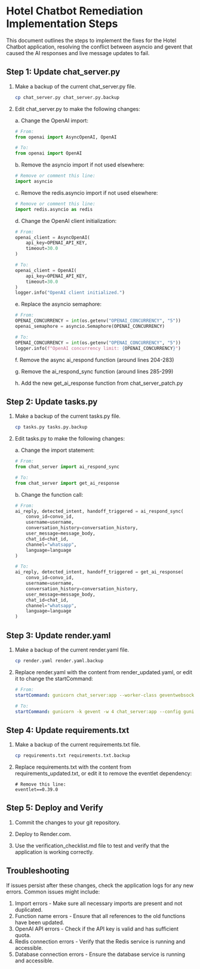 # Hotel Chatbot Remediation Implementation Steps

This document outlines the steps to implement the fixes for the Hotel Chatbot application, resolving the conflict between asyncio and gevent that caused the AI responses and live message updates to fail.

## Step 1: Update chat_server.py

1. Make a backup of the current chat_server.py file.
   ```bash
   cp chat_server.py chat_server.py.backup
   ```

2. Edit chat_server.py to make the following changes:

   a. Change the OpenAI import:
   ```python
   # From:
   from openai import AsyncOpenAI, OpenAI
   
   # To:
   from openai import OpenAI
   ```

   b. Remove the asyncio import if not used elsewhere:
   ```python
   # Remove or comment this line:
   import asyncio
   ```

   c. Remove the redis.asyncio import if not used elsewhere:
   ```python
   # Remove or comment this line:
   import redis.asyncio as redis
   ```

   d. Change the OpenAI client initialization:
   ```python
   # From:
   openai_client = AsyncOpenAI(
       api_key=OPENAI_API_KEY,
       timeout=30.0
   )
   
   # To:
   openai_client = OpenAI(
       api_key=OPENAI_API_KEY,
       timeout=30.0
   )
   logger.info("OpenAI client initialized.")
   ```

   e. Replace the asyncio semaphore:
   ```python
   # From:
   OPENAI_CONCURRENCY = int(os.getenv("OPENAI_CONCURRENCY", "5"))
   openai_semaphore = asyncio.Semaphore(OPENAI_CONCURRENCY)
   
   # To:
   OPENAI_CONCURRENCY = int(os.getenv("OPENAI_CONCURRENCY", "5"))
   logger.info(f"OpenAI concurrency limit: {OPENAI_CONCURRENCY}")
   ```

   f. Remove the async ai_respond function (around lines 204-283)
   
   g. Remove the ai_respond_sync function (around lines 285-299)
   
   h. Add the new get_ai_response function from chat_server_patch.py

## Step 2: Update tasks.py

1. Make a backup of the current tasks.py file.
   ```bash
   cp tasks.py tasks.py.backup
   ```

2. Edit tasks.py to make the following changes:

   a. Change the import statement:
   ```python
   # From:
   from chat_server import ai_respond_sync
   
   # To:
   from chat_server import get_ai_response
   ```

   b. Change the function call:
   ```python
   # From:
   ai_reply, detected_intent, handoff_triggered = ai_respond_sync(
       convo_id=convo_id,
       username=username,
       conversation_history=conversation_history,
       user_message=message_body,
       chat_id=chat_id,
       channel="whatsapp",
       language=language
   )
   
   # To:
   ai_reply, detected_intent, handoff_triggered = get_ai_response(
       convo_id=convo_id,
       username=username,
       conversation_history=conversation_history,
       user_message=message_body,
       chat_id=chat_id,
       channel="whatsapp",
       language=language
   )
   ```

## Step 3: Update render.yaml

1. Make a backup of the current render.yaml file.
   ```bash
   cp render.yaml render.yaml.backup
   ```

2. Replace render.yaml with the content from render_updated.yaml, or edit it to change the startCommand:

   ```yaml
   # From:
   startCommand: gunicorn chat_server:app --worker-class geventwebsocket.gunicorn.workers.GeventWebSocketWorker --config gunicorn.conf.py
   
   # To:
   startCommand: gunicorn -k gevent -w 4 chat_server:app --config gunicorn.conf.py
   ```

## Step 4: Update requirements.txt

1. Make a backup of the current requirements.txt file.
   ```bash
   cp requirements.txt requirements.txt.backup
   ```

2. Replace requirements.txt with the content from requirements_updated.txt, or edit it to remove the eventlet dependency:

   ```
   # Remove this line:
   eventlet==0.39.0
   ```

## Step 5: Deploy and Verify

1. Commit the changes to your git repository.

2. Deploy to Render.com.

3. Use the verification_checklist.md file to test and verify that the application is working correctly.

## Troubleshooting

If issues persist after these changes, check the application logs for any new errors. Common issues might include:

1. Import errors - Make sure all necessary imports are present and not duplicated.
2. Function name errors - Ensure that all references to the old functions have been updated.
3. OpenAI API errors - Check if the API key is valid and has sufficient quota.
4. Redis connection errors - Verify that the Redis service is running and accessible.
5. Database connection errors - Ensure the database service is running and accessible.